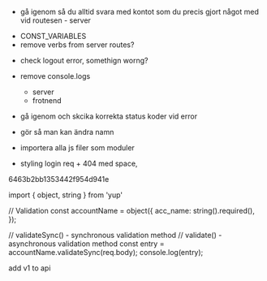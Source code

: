 
* gå igenom så du alltid svara med kontot som du precis gjort något med vid routesen - server
<!-- * 404 vy -->
<!-- * error modal -->
* CONST_VARIABLES
* remove verbs from server routes?
<!-- * eroror login, regiestrerring -->
* check logout error, somethign worng?
<!-- * make error div to commponenet? -->
  <!-- * remove all weird classes col osv, row -->

* remove console.logs
  * server
  * frotnend

* gå igenom och skcika korrekta status koder vid error
<!-- * comment each route server -->

<!-- * ändra så man alltid redrirectas till /accounts vid succes inlog + reggning av anv. -->
* gör så man kan ändra namn 

* importera alla js filer som moduler

* styling login req + 404 med space,
  <!-- * ta bort punkten på 404 och home page -->
<!-- * remove text-underline från btn class -->

<!-- * todo some server sytem for when custom err msg is givne and when it gerenala autgenrerated -->


6463b2bb1353442f954d941e

import { object, string } from 'yup'

// Validation
const accountName = object({
    acc_name: string().required(),
});

  // validateSync() - synchronous validation method
        // validate() - asynchronous validation method
        const entry = accountName.validateSync(req.body);
        console.log(entry);


add v1 to api



 